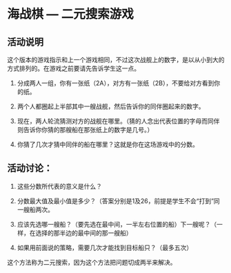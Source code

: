 # 海战棋 — 二元搜索游戏

## 活动说明

这个版本的游戏指示和上一个游戏相同，不过这次战舰上的数字，是以从小到大的方式排列的。在游戏之前要请先告诉学生这一点。

1. 分成两人一组，你有一张纸（2A），对方有一张纸（2B），不要给对方看到你的纸。

2. 两个人都圈起上半部其中一艘战舰，然后告诉你的同伴圈起来的数字。

3. 现在，两人轮流猜测对方的战舰在哪里。（猜的人念出代表位置的字母而同伴则告诉你你猜的那艘船在那张纸上的数字是几号。）

4. 你猜了几次才猜中同伴的船在哪里？这就是你在这场游戏中的分数。

## 活动讨论：

1. 这些分数所代表的意义是什么？

2. 分数最大值及最小值是多少？（答案分别是1及26，前提是学生不会“打到”同一艘船两次。

3. 应该先选哪一艘船？（要先选在最中间，一半左右位置的船）下一艘呢？（一样，在选择的那半边的最中间的那一艘船）

4. 如果用前面说的策略，需要几次才能找到目标船只？（最多五次）

这个方法称为二元搜索，因为这个方法把问题切成两半来解决。
